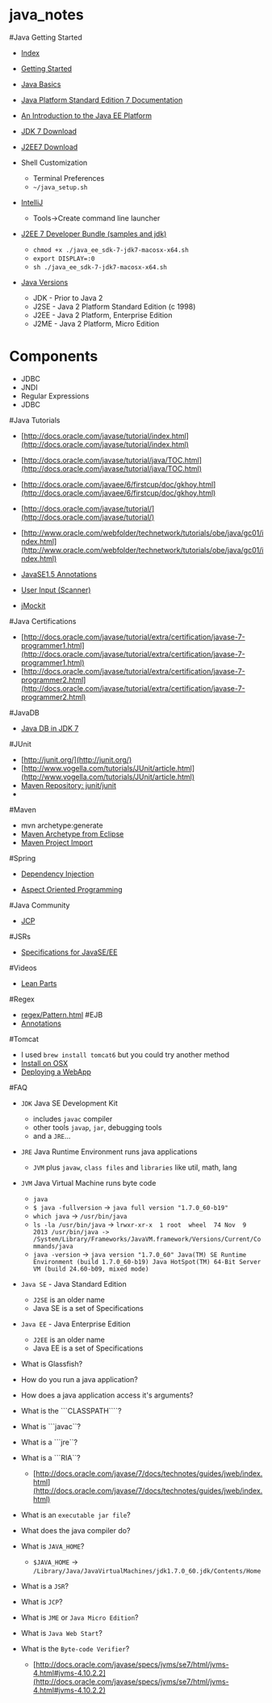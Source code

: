 java_notes
==========

#Java Getting Started
* [Index](http://www.oracle.com/technetwork/java/index.html)

* [Getting Started](http://docs.oracle.com/javase/tutorial/getStarted/index.html)

* [Java Basics](http://docs.oracle.com/javase/tutorial/java/index.html)

* [Java Platform Standard Edition 7 Documentation](http://docs.oracle.com/javase/7/docs/index.html) 

* [An Introduction to the Java EE Platform](http://docs.oracle.com/javaee/7/firstcup/doc/intro.htm)

* [JDK 7 Download](http://www.oracle.com/technetwork/java/javase/downloads/jdk7-downloads-1880260.html)

* [J2EE7 Download](http://www.oracle.com/technetwork/java/javaee/downloads/java-ee-sdk-7-downloads-1956236.html) 

* Shell Customization
  * Terminal Preferences  
  * ``` ~/java_setup.sh ```

* [IntelliJ](http://www.jetbrains.com/idea/)
  * Tools->Create command line launcher


* [J2EE 7 Developer Bundle (samples and jdk)](http://www.oracle.com/technetwork/java/javaee/downloads/java-ee-7-sdk-with-jdk-u45-2066865.html)
  * ```chmod +x ./java_ee_sdk-7-jdk7-macosx-x64.sh ```
  * ```export DISPLAY=:0```
  * ```sh ./java_ee_sdk-7-jdk7-macosx-x64.sh```


* [Java Versions](http://en.wikipedia.org/wiki/Java_version_history) 
  * JDK - Prior to Java 2 
  * J2SE - Java 2 Platform Standard Edition (c 1998)
  * J2EE - Java 2 Platform, Enterprise Edition
  * J2ME - Java 2 Platform, Micro Edition

# Components
  * JDBC
  * JNDI
  * Regular Expressions
  * JDBC

#Java Tutorials

* [http://docs.oracle.com/javase/tutorial/index.html](http://docs.oracle.com/javase/tutorial/index.html)

* [http://docs.oracle.com/javase/tutorial/java/TOC.html](http://docs.oracle.com/javase/tutorial/java/TOC.html)

* [http://docs.oracle.com/javaee/6/firstcup/doc/gkhoy.html](http://docs.oracle.com/javaee/6/firstcup/doc/gkhoy.html)

* [http://docs.oracle.com/javase/tutorial/](http://docs.oracle.com/javase/tutorial/)

* [http://www.oracle.com/webfolder/technetwork/tutorials/obe/java/gc01/index.html](http://www.oracle.com/webfolder/technetwork/tutorials/obe/java/gc01/index.html)

* [JavaSE1.5 Annotations](http://docs.oracle.com/javase/1.5.0/docs/guide/language/annotations.html)

* [User Input (Scanner)](http://www.programmingsimplified.com/java/source-code/java-program-take-input-from-user)

* [jMockit](http://abhinandanmk.blogspot.com/2012/06/jmockit-tutoriallearn-it-today-with.html)

#Java Certifications

* [http://docs.oracle.com/javase/tutorial/extra/certification/javase-7-programmer1.html](http://docs.oracle.com/javase/tutorial/extra/certification/javase-7-programmer1.html)
* [http://docs.oracle.com/javase/tutorial/extra/certification/javase-7-programmer2.html](http://docs.oracle.com/javase/tutorial/extra/certification/javase-7-programmer2.html)

#JavaDB
* [Java DB in JDK 7](https://www.youtube.com/watch?v=Ua1y4RoBQUo)

#JUnit

* [http://junit.org/](http://junit.org/)
* [http://www.vogella.com/tutorials/JUnit/article.html](http://www.vogella.com/tutorials/JUnit/article.html)
* [Maven Repository: junit/junit](http://mvnrepository.com/artifact/junit/junit)
* 
#Maven
* mvn archetype:generate
* [Maven Archetype from Eclipse](http://www.avajava.com/tutorials/lessons/how-do-i-perform-an-archetype-create-from-eclipse.html)
* [Maven Project Import](http://www.avajava.com/tutorials/lessons/how-do-i-import-a-maven-project-into-eclipse.html)

#Spring

* [Dependency Injection](https://www.youtube.com/watch?v=GB8k2-Egfv0&list=PLC97BDEFDCDD169D7)

* [Aspect Oriented Programming](http://docs.spring.io/spring/docs/2.0.x/reference/aop.html) 

#Java Community
* [JCP](https://jcp.org/en/home/index)

#JSRs
* [Specifications for JavaSE/EE](https://jcp.org/en/jsr/platform?listBy=2&listByType=platform)

#Videos
* [Lean Parts](https://www.youtube.com/watch?v=vvtuFLz2prk)

#Regex
* [regex/Pattern.html](http://docs.oracle.com/javase/7/docs/api/java/util/regex/Pattern.html)
#EJB
* [Annotations](http://docs.oracle.com/cd/E15051_01/wls/docs103/ejb30/annotations.html)

#Tomcat
* I used ```brew install tomcat6``` but you could try another method
* [Install on OSX](http://wolfpaulus.com/jounal/mac/tomcat7/)
* [Deploying a WebApp](http://tomcat.apache.org/tomcat-6.0-doc/appdev/deployment.html)

#FAQ
* ```JDK``` Java SE Development Kit
  * includes ```javac``` compiler
  * other tools ```javap```, ```jar```, debugging tools
  * and a ```JRE```...

* ```JRE``` Java Runtime Environment runs java applications
  * ```JVM``` plus ```javaw```, ```class files``` and ```libraries``` like util, math, lang

* ```JVM``` Java Virtual Machine runs byte code
  * ```java``` 
  * ```$ java -fullversion``` ->  ```java full version "1.7.0_60-b19"```
  * ```which java``` -> ```/usr/bin/java```
  * ```ls -la /usr/bin/java``` -> ```lrwxr-xr-x  1 root  wheel  74 Nov  9  2013 /usr/bin/java -> /System/Library/Frameworks/JavaVM.framework/Versions/Current/Commands/java```
  * ```java -version``` -> ```java version "1.7.0_60"
Java(TM) SE Runtime Environment (build 1.7.0_60-b19)
Java HotSpot(TM) 64-Bit Server VM (build 24.60-b09, mixed mode)```


* ```Java SE``` - Java Standard Edition
  * ```J2SE``` is an older name
  * Java SE is a set of  Specifications

* ```Java EE``` - Java Enterprise Edition
  * ```J2EE``` is an older name
  * Java EE is a set of  Specifications

* What is Glassfish?

* How do you run a java application?
* How does a java application access it's arguments?
* What is the ```CLASSPATH````?
* What is ```javac``?
* What is a ```jre``?
* What is a ```RIA``?
  * [http://docs.oracle.com/javase/7/docs/technotes/guides/jweb/index.html](http://docs.oracle.com/javase/7/docs/technotes/guides/jweb/index.html)
* What is an ```executable jar file```?
* What does the java compiler do?
* What is ```JAVA_HOME```?
  * ```$JAVA_HOME``` ->  ```/Library/Java/JavaVirtualMachines/jdk1.7.0_60.jdk/Contents/Home```
* What is a ```JSR```?
* What is ```JCP```?
* What is ```JME``` or ```Java Micro Edition```?
* What is ```Java Web Start```?
* What is the ```Byte-code Verifier```?
  * [http://docs.oracle.com/javase/specs/jvms/se7/html/jvms-4.html#jvms-4.10.2.2](http://docs.oracle.com/javase/specs/jvms/se7/html/jvms-4.html#jvms-4.10.2.2)





